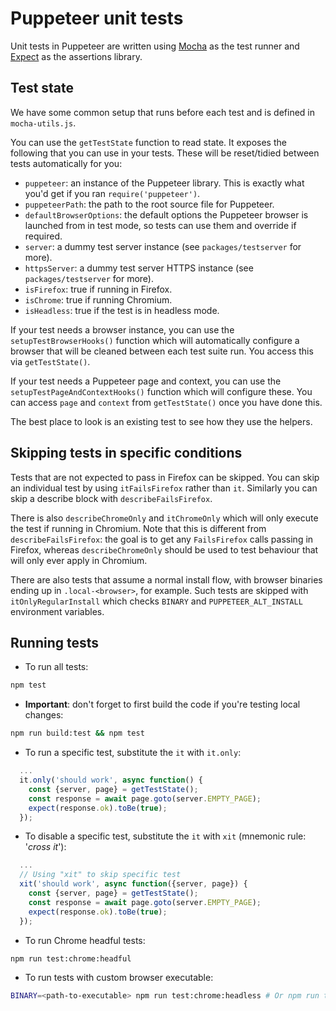 # Puppeteer unit tests

Unit tests in Puppeteer are written using [Mocha] as the test runner and
[Expect] as the assertions library.

## Test state

We have some common setup that runs before each test and is defined in
`mocha-utils.js`.

You can use the `getTestState` function to read state. It exposes the following
that you can use in your tests. These will be reset/tidied between tests
automatically for you:

- `puppeteer`: an instance of the Puppeteer library. This is exactly what you'd
  get if you ran `require('puppeteer')`.
- `puppeteerPath`: the path to the root source file for Puppeteer.
- `defaultBrowserOptions`: the default options the Puppeteer browser is launched
  from in test mode, so tests can use them and override if required.
- `server`: a dummy test server instance (see `packages/testserver` for more).
- `httpsServer`: a dummy test server HTTPS instance (see `packages/testserver`
  for more).
- `isFirefox`: true if running in Firefox.
- `isChrome`: true if running Chromium.
- `isHeadless`: true if the test is in headless mode.

If your test needs a browser instance, you can use the `setupTestBrowserHooks()`
function which will automatically configure a browser that will be cleaned
between each test suite run. You access this via `getTestState()`.

If your test needs a Puppeteer page and context, you can use the
`setupTestPageAndContextHooks()` function which will configure these. You can
access `page` and `context` from `getTestState()` once you have done this.

The best place to look is an existing test to see how they use the helpers.

## Skipping tests in specific conditions

Tests that are not expected to pass in Firefox can be skipped. You can skip an
individual test by using `itFailsFirefox` rather than `it`. Similarly you can
skip a describe block with `describeFailsFirefox`.

There is also `describeChromeOnly` and `itChromeOnly` which will only execute
the test if running in Chromium. Note that this is different from
`describeFailsFirefox`: the goal is to get any `FailsFirefox` calls passing in
Firefox, whereas `describeChromeOnly` should be used to test behaviour that will
only ever apply in Chromium.

There are also tests that assume a normal install flow, with browser binaries
ending up in `.local-<browser>`, for example. Such tests are skipped with
`itOnlyRegularInstall` which checks `BINARY` and `PUPPETEER_ALT_INSTALL`
environment variables.

[mocha]: https://mochajs.org/
[expect]: https://www.npmjs.com/package/expect

## Running tests

- To run all tests:

```bash
npm test
```

- **Important**: don't forget to first build the code if you're testing local
  changes:

```bash
npm run build:test && npm test
```

- To run a specific test, substitute the `it` with `it.only`:

```ts
  ...
  it.only('should work', async function() {
    const {server, page} = getTestState();
    const response = await page.goto(server.EMPTY_PAGE);
    expect(response.ok).toBe(true);
  });
```

- To disable a specific test, substitute the `it` with `xit` (mnemonic rule:
  '_cross it_'):

```ts
  ...
  // Using "xit" to skip specific test
  xit('should work', async function({server, page}) {
    const {server, page} = getTestState();
    const response = await page.goto(server.EMPTY_PAGE);
    expect(response.ok).toBe(true);
  });
```

- To run Chrome headful tests:

```bash
npm run test:chrome:headful
```

- To run tests with custom browser executable:

```bash
BINARY=<path-to-executable> npm run test:chrome:headless # Or npm run test:firefox
```
